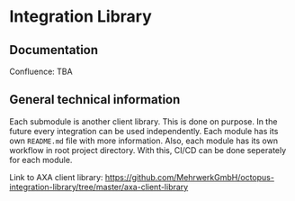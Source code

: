 # Integration Library

## Documentation

Confluence: TBA

## General technical information

Each submodule is another client library. This is done on purpose. In the future every integration
can be used independently. Each module has its own `README.md` file with more information.
Also, each module has its own workflow in root project directory. With this, CI/CD can be done seperately for each
module.

Link to AXA client library: https://github.com/MehrwerkGmbH/octopus-integration-library/tree/master/axa-client-library
